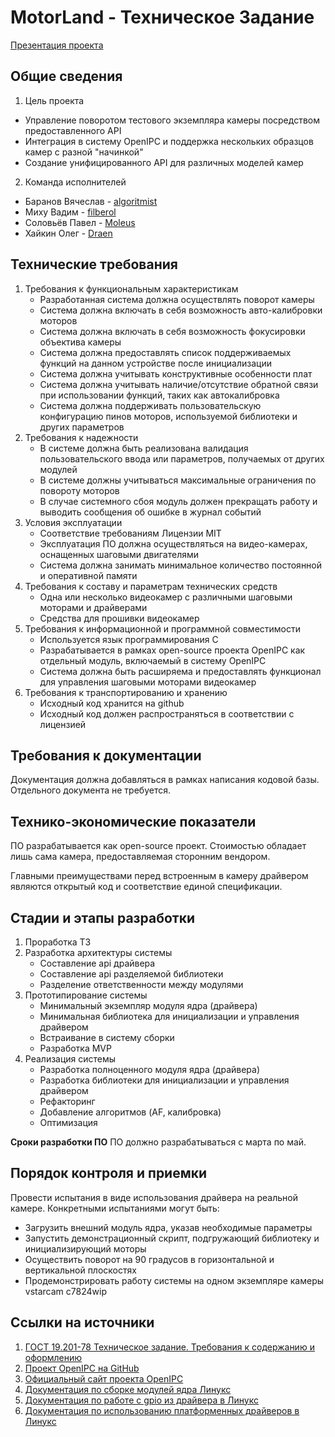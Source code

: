 # MotorLand - Техническое Задание

[Презентация проекта](https://docs.google.com/presentation/d/1U1SokMaJ7ZGI7tzTrxHT9dVLIlqR6xsPGW9q8ccO2iA/edit#slide=id.p)

## Общие сведения

1. Цель проекта
- Управление поворотом тестового экземпляра камеры посредством предоставленного API
- Интеграция в систему OpenIPC и поддержка нескольких образцов камер с разной "начинкой"
- Создание унифицированного API для различных моделей камер

2. Команда исполнителей
- Баранов Вячеслав - [algoritmist](https://github.com/algoritmist)
- Миху Вадим - [filberol](https://github.com/filberol)
- Соловьёв Павел - [Moleus](https://github.com/Moleus)
- Хайкин Олег - [Draen](https://github.com/ThatDraenGuy)

## Технические требования

1. Требования к функциональным характеристикам
    - Разработанная система должна осуществлять поворот камеры
    - Система должна включать в себя возможность авто-калибровки моторов
    - Система должна включать в себя возможность фокусировки объектива камеры
    - Система должна предоставлять список поддерживаемых функций на данном устройстве после инициализации
    - Система должна учитывать конструктивные особенности плат
    - Система должна учитывать наличие/отсутствие обратной связи при использовании функций, таких как автокалибровка
    - Система должна поддерживать пользовательскую конфигурацию пинов моторов, используемой библиотеки и других параметров
2. Требования к надежности
    - В системе должна быть реализована валидация пользовательского ввода или параметров, получаемых от других модулей
    - В системе должны учитываться максимальные ограничения по повороту моторов
    - В случае системного сбоя модуль должен прекращать работу и выводить сообщения об ошибке в журнал событий
3. Условия эксплуатации
    - Соответствие требованиям Лицензии MIT
    - Эксплуатация ПО должна осуществляться на видео-камерах, оснащенных шаговыми двигателями
    - Система должна занимать минимальное количество постоянной и оперативной памяти
4. Требования к составу и параметрам технических средств
    - Одна или несколько видеокамер с различными шаговыми моторами и драйверами
    - Средства для прошивки видеокамер
5. Требования к информационной и программной совместимости
    - Используется язык программирования С
    - Разрабатывается в рамках open-source проекта OpenIPC как отдельный модуль, включаемый в систему OpenIPC
    - Система должна быть расширяема и предоставлять функционал для управления шаговыми моторами видеокамер
6. Требования к транспортированию и хранению
    - Исходный код хранится на github
    - Исходный код должен распространяться в соответствии с лицензией

## Требования к документации

Документация должна добавляться в рамках написания кодовой базы. Отдельного документа не требуется.

## Технико-экономические показатели

ПО разрабатывается как open-source проект. Стоимостью обладает лишь сама камера, предоставляемая сторонним вендором.

Главными преимуществами перед встроенным в камеру драйвером являются открытый код и соответствие единой спецификации. 

## Cтадии и этапы разработки

1. Проработка ТЗ
2. Разработка архитектуры системы
    - Составление api драйвера
    - Составление api разделяемой библиотеки
    - Разделение ответственности между модулями
3. Прототипирование системы
    - Минимальный экземпляр модуля ядра (драйвера)
    - Минимальная библиотека для инициализации и управления драйвером
    - Встраивание в систему сборки
    - Разработка MVP
4. Реализация системы
    - Разработка полноценного модуля ядра (драйвера)
    - Разработка библиотеки для инициализации и управления драйвером
    - Рефакторинг
    - Добавление алгоритмов (AF, калибровка)
    - Оптимизация

**Сроки разработки ПО**
ПО должно разрабатываться с марта по май.


## Порядок контроля и приемки

Провести испытания в виде использования драйвера на реальной камере. Конкретными испытаниями могут быть:
- Загрузить внешний модуль ядра, указав необходимые параметры
- Запустить демонстрационный скрипт, подгружающий библиотеку и инициализирующий моторы
- Осуществить поворот на 90 градусов в горизонтальной и вертикальной плоскостях
- Продемонстрировать работу системы на одном экземпляре камеры vstarcam c7824wip

## Ссылки на источники

1. [ГОСТ 19.201-78 Техническое задание. Требования к содержанию и оформлению](https://www.swrit.ru/doc/espd/19.201-78.pdf)
2. [Проект OpenIPC на GitHub](https://github.com/openipc/)
3. [Официальный сайт проекта OpenIPC](https://openipc.org/)
4. [Документация по сборке модулей ядра Линукс](https://docs.kernel.org/kbuild/modules.html)
5. [Документация по работе с gpio из драйвера в Линукс](https://docs.kernel.org/driver-api/gpio/driver.html)
6. [Документация по использованию платформенных драйверов в Линукс](https://docs.kernel.org/driver-api/driver-model/platform.html)
